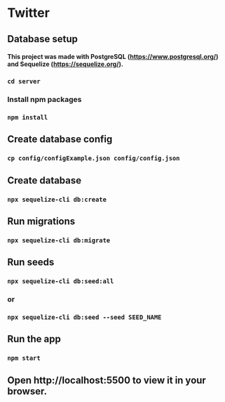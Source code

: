 # Twitter

## Database setup

#### This project was made with PostgreSQL (https://www.postgresql.org/) and Sequelize (https://sequelize.org/).

### `cd server`

### Install npm packages
### `npm install`

## Create database config
### `cp config/configExample.json config/config.json`

## Create database
### `npx sequelize-cli db:create`

## Run migrations
### `npx sequelize-cli db:migrate`

## Run seeds
### `npx sequelize-cli db:seed:all`

### or

### `npx sequelize-cli db:seed --seed SEED_NAME`

## Run the app
### `npm start`

## Open http://localhost:5500 to view it in your browser.
